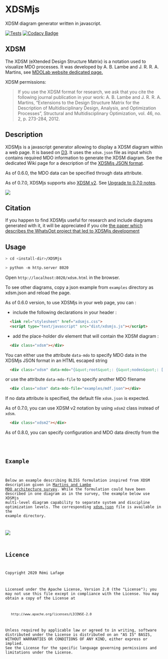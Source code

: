 # XDSMjs
XDSM diagram generator written in javascript.

[![Tests](https://github.com/OneraHub/XDSMjs/workflows/Tests/badge.svg)](https://github.com/OneraHub/XDSMjs/actions?query=workflow%3ATests)
[![Codacy Badge](https://app.codacy.com/project/badge/Grade/ccda60bee3ce4eea8a7a685416fdc4d2)](https://app.codacy.com/gh/whatsopt/XDSMjs/dashboard?utm_source=gh&utm_medium=referral&utm_content=&utm_campaign=Badge_grade)

## XDSM
The XDSM (eXtended Design Structure Matrix) is a notation used to visualize MDO processes.
It was developed by A. B. Lambe and J. R. R. A. Martins, see [MDOLab website dedicated page.](http://mdolab.engin.umich.edu/content/xdsm-overview)

XDSM permissions:
> If you use the XDSM format for research, we ask that you cite the following journal publication in your work:
> A. B. Lambe and J. R. R. A. Martins, “Extensions to the Design Structure Matrix for the Description of Multidisciplinary Design, Analysis, and Optimization Processes”, Structural and Multidisciplinary Optimization, vol. 46, no. 2, p. 273-284, 2012.

## Description
XDSMjs is a javascript generator allowing to display a XDSM diagram within a web page.
It is based on [D3](https://d3js.org/).
It uses the <code>xdsm.json</code> file as input which contains required MDO information to generate the XDSM diagram. See the dedicated Wiki page for a description of the [XDSMjs JSON format](https://github.com/OneraHub/XDSMjs/wiki/XDSMjs-JSON-format).

As of 0.6.0, the MDO data can be specified through data attribute. 

As of 0.7.0, XDSMjs supports also [XDSM v2](https://github.com/mdolab/pyXDSM/releases/tag/v2.0). See [Upgrade to 0.7.0 notes](https://github.com/OneraHub/XDSMjs/wiki/Upgrade-to-XDSMjs-0.7.0).

![](gallery/xdsm_v1_v2.gif)

## Citation
If you happen to find XDSMjs useful for research and include diagrams generated with it, it will be appreciated if you cite [the paper which describes the WhatsOpt project that led to XDSMjs development](https://github.com/OneraHub/WhatsOpt#citation)

## Usage

``` bash
> cd <install-dir>/XDSMjs
```
``` bash
> python -m http.server 8020
```
Open `http://localhost:8020/xdsm.html` in the browser.

To see other diagrams, copy a json example from `examples` directory as xdsm.json and reload the page.

As of 0.6.0 version, to use XDSMjs in your web page, you can :
* include the following declarations in your header :

```html
  <link rel="stylesheet" href="xdsmjs.css">
  <script type="text/javascript" src="dist/xdsmjs.js"></script>
```

* add the place-holder div element that will contain the XDSM diagram :

```html
  <div class="xdsm"></div>
```

You can either use the attribute <code>data-mdo</code> to specify MDO data in the XDSMjs JSON format in an HTML escaped string 

```html
  <div class="xdsm" data-mdo="{&quot;root&quot;: {&quot;nodes&quot;: [...], &quot;edges&quot;: [...], ... }}"></div>
```

or use the attribute <code>data-mdo-file</code> to specify another MDO filename

```html
  <div class="xdsm" data-mdo-file="examples/mdf.json"></div>
```
If no data attribute is specified, the default file <code>xdsm.json</code> is expected.

As of 0.7.0, you can use XDSM v2 notation by using <code>xdsm2</code> class instead of <code>xdsm</code>.

```html
  <div class="xdsm2"></div>
```

As of 0.8.0, you can specify configuration and MDO data directly from the <code><script></code> element in the html file.
<pre>
    <script type="text/javascript">
        document.addEventListener('DOMContentLoaded', () => {
            let mdo = {nodes: ..., edges: ...}
            let config = { labelizer: { showNbLinkOnly: true } };
            XDSMjs(config).createXdsm(mdo);
        });
    </script>
</pre>

## Example
Below an example describing BLISS formulation inspired from XDSM description given in [Martins and Lambe MDO architecture survey](http://arc.aiaa.org/doi/pdf/10.2514/1.J051895). While the formulation could have been described in one diagram as in the survey, the example below use XDSMjs multi-level diagram capability to separate system and discipline optimization levels.
The corresponding [xdsm.json](./examples/bliss.json) file is available in the example directory.

![](gallery/xdsm_bliss_anim.gif)

## Licence
 Copyright 2020 Rémi Lafage

   Licensed under the Apache License, Version 2.0 (the "License");
   you may not use this file except in compliance with the License.
   You may obtain a copy of the License at

       http://www.apache.org/licenses/LICENSE-2.0

   Unless required by applicable law or agreed to in writing, software
   distributed under the License is distributed on an "AS IS" BASIS,
   WITHOUT WARRANTIES OR CONDITIONS OF ANY KIND, either express or implied.
   See the License for the specific language governing permissions and
   limitations under the License.
